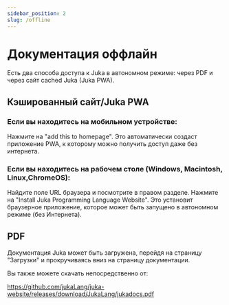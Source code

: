 ```yaml
---
sidebar_position: 2
slug: /offline
---
```


# Документация оффлайн

Есть два способа доступа к Juka в автономном режиме: через PDF и через сайт cached Juka (Juka PWA).

## Кэшированный сайт/Juka PWA

### Если вы находитесь на мобильном устройстве:

Нажмите на "add this to homepage". Это автоматически создаст приложение PWA, к которому можно получить доступ даже без интернета.

### Если вы находитесь на рабочем столе (Windows, Macintosh, Linux,ChromeOS):

Найдите поле URL браузера и посмотрите в правом разделе. Нажмите на "Install Juka Programming Language Website". Это установит браузерное приложение, которое может быть запущено в автономном режиме (без Интернета).

## PDF

Документация Juka может быть загружена, перейдя на страницу "Загрузки" и прокручиваясь вниз на страницу документации.

Вы также можете скачать непосредственно от:

https://github.com/jukaLang/juka-website/releases/download/JukaLang/jukadocs.pdf
